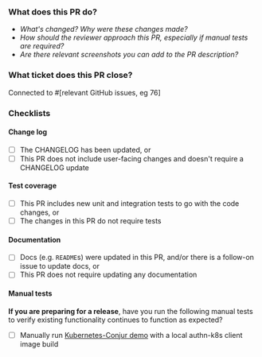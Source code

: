 ### What does this PR do?
- _What's changed? Why were these changes made?_
- _How should the reviewer approach this PR, especially if manual tests are required?_
- _Are there relevant screenshots you can add to the PR description?_

### What ticket does this PR close?
Connected to #[relevant GitHub issues, eg 76]

### Checklists

#### Change log
- [ ] The CHANGELOG has been updated, or
- [ ] This PR does not include user-facing changes and doesn't require a CHANGELOG update

#### Test coverage
- [ ] This PR includes new unit and integration tests to go with the code changes, or
- [ ] The changes in this PR do not require tests

#### Documentation
- [ ] Docs (e.g. `README`s) were updated in this PR, and/or there is a follow-on issue to update docs, or
- [ ] This PR does not require updating any documentation

#### Manual tests
**If you are preparing for a release**, have you run the following manual tests to verify existing functionality continues to function as expected?
- [ ] Manually run [Kubernetes-Conjur demo](https://github.com/conjurdemos/kubernetes-conjur-demo) with a local authn-k8s client image build

